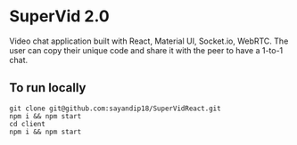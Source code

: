 # SuperVid 2.0

Video chat application built with React, Material UI, Socket.io, WebRTC.
The user can copy their unique code and share it with the peer to have a 1-to-1 chat.

## To run locally

```
git clone git@github.com:sayandip18/SuperVidReact.git
npm i && npm start
cd client
npm i && npm start
```
